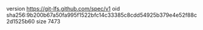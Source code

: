 version https://git-lfs.github.com/spec/v1
oid sha256:9b200b67a50fa995f1522bfc14c33385c8cdd54925b379e4e52f88c2d1525b60
size 7473
